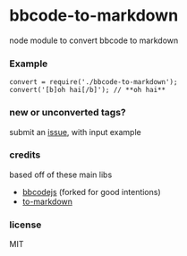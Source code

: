 bbcode-to-markdown
==================

node module to convert bbcode to markdown

### Example

```
convert = require('./bbcode-to-markdown');
convert('[b]oh hai[/b]'); // **oh hai**

```

### new or unconverted tags?
submit an [issue](https://github.com/neocotic/html.md), with input example

### credits
based off of these main libs
- [bbcodejs](https://github.com/vishnevskiy/bbcodejs) (forked for good intentions)
- [to-markdown](https://github.com/domchristie/to-markdown)

### license
MIT
